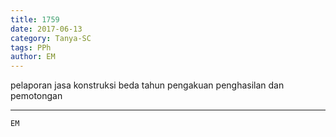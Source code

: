 ```yaml
---
title: 1759
date: 2017-06-13
category: Tanya-SC
tags: PPh
author: EM
---
```


pelaporan jasa konstruksi beda tahun pengakuan penghasilan dan pemotongan

---



`EM`
